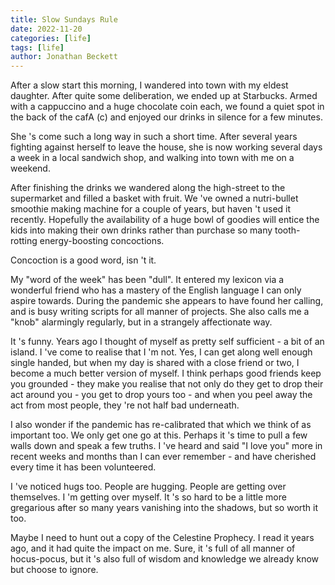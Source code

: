 ```yaml
---
title: Slow Sundays Rule
date: 2022-11-20
categories: [life]
tags: [life]
author: Jonathan Beckett
---
```


After a slow start this morning, I wandered into town with my eldest daughter. After quite some deliberation, we ended up at Starbucks. Armed with a cappuccino and a huge chocolate coin each, we found a quiet spot in the back of the cafA (c) and enjoyed our drinks in silence for a few minutes.

She 's come such a long way in such a short time. After several years fighting against herself to leave the house, she is now working several days a week in a local sandwich shop, and walking into town with me on a weekend.

After finishing the drinks we wandered along the high-street to the supermarket and filled a basket with fruit. We 've owned a nutri-bullet smoothie making machine for a couple of years, but haven 't used it recently. Hopefully the availability of a huge bowl of goodies will entice the kids into making their own drinks rather than purchase so many tooth-rotting energy-boosting concoctions.

Concoction is a good word, isn 't it.

My "word of the week" has been "dull". It entered my lexicon via a wonderful friend who has a mastery of the English language I can only aspire towards. During the pandemic she appears to have found her calling, and is busy writing scripts for all manner of projects. She also calls me a "knob" alarmingly regularly, but in a strangely affectionate way.

It 's funny. Years ago I thought of myself as pretty self sufficient - a bit of an island. I 've come to realise that I 'm not. Yes, I can get along well enough single handed, but when my day is shared with a close friend or two, I become a much better version of myself. I think perhaps good friends keep you grounded - they make you realise that not only do they get to drop their act around you - you get to drop yours too - and when you peel away the act from most people, they 're not half bad underneath.

I also wonder if the pandemic has re-calibrated that which we think of as important too. We only get one go at this. Perhaps it 's time to pull a few walls down and speak a few truths. I 've heard and said "I love you" more in recent weeks and months than I can ever remember - and have cherished every time it has been volunteered.

I 've noticed hugs too. People are hugging. People are getting over themselves. I 'm getting over myself. It 's so hard to be a little more gregarious after so many years vanishing into the shadows, but so worth it too.

Maybe I need to hunt out a copy of the Celestine Prophecy. I read it years ago, and it had quite the impact on me. Sure, it 's full of all manner of hocus-pocus, but it 's also full of wisdom and knowledge we already know but choose to ignore.